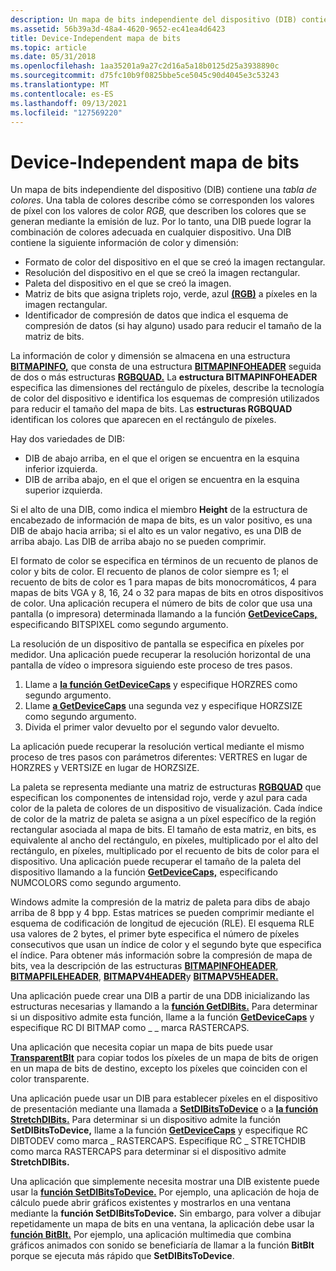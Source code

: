 ```yaml
---
description: Un mapa de bits independiente del dispositivo (DIB) contiene una tabla de colores.
ms.assetid: 56b39a3d-48a4-4620-9652-ec41ea4d6423
title: Device-Independent mapa de bits
ms.topic: article
ms.date: 05/31/2018
ms.openlocfilehash: 1aa35201a9a27c2d16a5a18b0125d25a3938890c
ms.sourcegitcommit: d75fc10b9f0825bbe5ce5045c90d4045e3c53243
ms.translationtype: MT
ms.contentlocale: es-ES
ms.lasthandoff: 09/13/2021
ms.locfileid: "127569220"
---
```

# <a name="device-independent-bitmaps"></a>Device-Independent mapa de bits

Un mapa de bits independiente del dispositivo (DIB) contiene una *tabla de colores*. Una tabla de colores describe cómo se corresponden los valores de píxel con los valores de color *RGB,* que describen los colores que se generan mediante la emisión de luz. Por lo tanto, una DIB puede lograr la combinación de colores adecuada en cualquier dispositivo. Una DIB contiene la siguiente información de color y dimensión:

-   Formato de color del dispositivo en el que se creó la imagen rectangular.
-   Resolución del dispositivo en el que se creó la imagen rectangular.
-   Paleta del dispositivo en el que se creó la imagen.
-   Matriz de bits que asigna triplets rojo, verde, azul [**(RGB)**](/windows/desktop/api/Wingdi/nf-wingdi-rgb) a píxeles en la imagen rectangular.
-   Identificador de compresión de datos que indica el esquema de compresión de datos (si hay alguno) usado para reducir el tamaño de la matriz de bits.

La información de color y dimensión se almacena en una estructura [**BITMAPINFO,**](/windows/win32/api/wingdi/ns-wingdi-bitmapinfo) que consta de una estructura [**BITMAPINFOHEADER**](/previous-versions//dd183376(v=vs.85)) seguida de dos o más estructuras [**RGBQUAD.**](/windows/win32/api/wingdi/ns-wingdi-rgbquad) La **estructura BITMAPINFOHEADER** especifica las dimensiones del rectángulo de píxeles, describe la tecnología de color del dispositivo e identifica los esquemas de compresión utilizados para reducir el tamaño del mapa de bits. Las **estructuras RGBQUAD** identifican los colores que aparecen en el rectángulo de píxeles.

Hay dos variedades de DIB:

-   DIB de abajo arriba, en el que el origen se encuentra en la esquina inferior izquierda.
-   DIB de arriba abajo, en el que el origen se encuentra en la esquina superior izquierda.

Si el alto de una DIB, como indica el miembro **Height** de la estructura de encabezado de información de mapa de bits, es un valor positivo, es una DIB de abajo hacia arriba; si el alto es un valor negativo, es una DIB de arriba abajo. Las DIB de arriba abajo no se pueden comprimir.

El formato de color se especifica en términos de un recuento de planos de color y bits de color. El recuento de planos de color siempre es 1; el recuento de bits de color es 1 para mapas de bits monocromáticos, 4 para mapas de bits VGA y 8, 16, 24 o 32 para mapas de bits en otros dispositivos de color. Una aplicación recupera el número de bits de color que usa una pantalla (o impresora) determinada llamando a la función [**GetDeviceCaps,**](/windows/desktop/api/Wingdi/nf-wingdi-getdevicecaps) especificando BITSPIXEL como segundo argumento.

La resolución de un dispositivo de pantalla se especifica en píxeles por medidor. Una aplicación puede recuperar la resolución horizontal de una pantalla de vídeo o impresora siguiendo este proceso de tres pasos.

1.  Llame a [**la función GetDeviceCaps**](/windows/desktop/api/Wingdi/nf-wingdi-getdevicecaps) y especifique HORZRES como segundo argumento.
2.  Llame [**a GetDeviceCaps**](/windows/desktop/api/Wingdi/nf-wingdi-getdevicecaps) una segunda vez y especifique HORZSIZE como segundo argumento.
3.  Divida el primer valor devuelto por el segundo valor devuelto.

La aplicación puede recuperar la resolución vertical mediante el mismo proceso de tres pasos con parámetros diferentes: VERTRES en lugar de HORZRES y VERTSIZE en lugar de HORZSIZE.

La paleta se representa mediante una matriz de estructuras [**RGBQUAD**](/windows/win32/api/wingdi/ns-wingdi-rgbquad) que especifican los componentes de intensidad rojo, verde y azul para cada color de la paleta de colores de un dispositivo de visualización. Cada índice de color de la matriz de paleta se asigna a un píxel específico de la región rectangular asociada al mapa de bits. El tamaño de esta matriz, en bits, es equivalente al ancho del rectángulo, en píxeles, multiplicado por el alto del rectángulo, en píxeles, multiplicado por el recuento de bits de color para el dispositivo. Una aplicación puede recuperar el tamaño de la paleta del dispositivo llamando a la función [**GetDeviceCaps,**](/windows/desktop/api/Wingdi/nf-wingdi-getdevicecaps) especificando NUMCOLORS como segundo argumento.

Windows admite la compresión de la matriz de paleta para dibs de abajo arriba de 8 bpp y 4 bpp. Estas matrices se pueden comprimir mediante el esquema de codificación de longitud de ejecución (RLE). El esquema RLE usa valores de 2 bytes, el primer byte especifica el número de píxeles consecutivos que usan un índice de color y el segundo byte que especifica el índice. Para obtener más información sobre la compresión de mapa de bits, vea la descripción de las estructuras [**BITMAPINFOHEADER**](/previous-versions//dd183376(v=vs.85)), [**BITMAPFILEHEADER**](/windows/win32/api/wingdi/ns-wingdi-bitmapfileheader), [**BITMAPV4HEADER**](/windows/desktop/api/Wingdi/ns-wingdi-bitmapv4header)y [**BITMAPV5HEADER.**](/windows/desktop/api/Wingdi/ns-wingdi-bitmapv5header)

Una aplicación puede crear una DIB a partir de una DDB inicializando las estructuras necesarias y llamando a la [**función GetDIBits.**](/windows/desktop/api/Wingdi/nf-wingdi-getdibits) Para determinar si un dispositivo admite esta función, llame a la función [**GetDeviceCaps**](/windows/desktop/api/Wingdi/nf-wingdi-getdevicecaps) y especifique RC DI BITMAP como \_ \_ marca RASTERCAPS.

Una aplicación que necesita copiar un mapa de bits puede usar [**TransparentBlt**](/windows/desktop/api/WinGdi/nf-wingdi-transparentblt) para copiar todos los píxeles de un mapa de bits de origen en un mapa de bits de destino, excepto los píxeles que coinciden con el color transparente.

Una aplicación puede usar un DIB para establecer píxeles en el dispositivo de presentación mediante una llamada a [**SetDIBitsToDevice**](/windows/desktop/api/Wingdi/nf-wingdi-setdibitstodevice) o a [**la función StretchDIBits.**](/windows/desktop/api/Wingdi/nf-wingdi-stretchdibits) Para determinar si un dispositivo admite la función **SetDIBitsToDevice,** llame a la función [**GetDeviceCaps**](/windows/desktop/api/Wingdi/nf-wingdi-getdevicecaps) y especifique RC DIBTODEV como marca \_ RASTERCAPS. Especifique RC \_ STRETCHDIB como marca RASTERCAPS para determinar si el dispositivo admite **StretchDIBits.**

Una aplicación que simplemente necesita mostrar una DIB existente puede usar la [**función SetDIBitsToDevice.**](/windows/desktop/api/Wingdi/nf-wingdi-setdibitstodevice) Por ejemplo, una aplicación de hoja de cálculo puede abrir gráficos existentes y mostrarlos en una ventana mediante la **función SetDIBitsToDevice.** Sin embargo, para volver a dibujar repetidamente un mapa de bits en una ventana, la aplicación debe usar la [**función BitBlt.**](/windows/desktop/api/Wingdi/nf-wingdi-bitblt) Por ejemplo, una aplicación multimedia que combina gráficos animados con sonido se beneficiaría de llamar a la función **BitBlt** porque se ejecuta más rápido que **SetDIBitsToDevice**.

 

 
